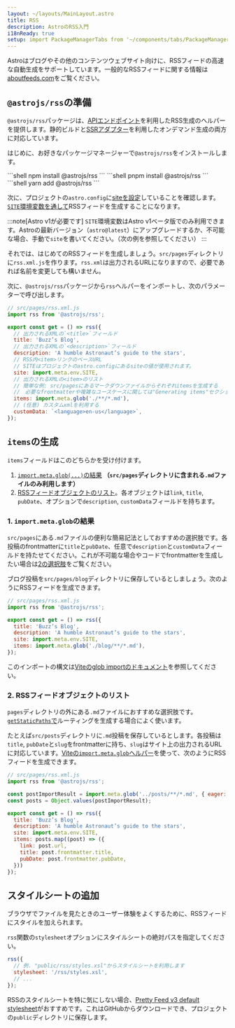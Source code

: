 ```yaml
---
layout: ~/layouts/MainLayout.astro
title: RSS
description: AstroのRSS入門
i18nReady: true
setup: import PackageManagerTabs from '~/components/tabs/PackageManagerTabs.astro'
---
```


Astroはブログやその他のコンテンツウェブサイト向けに、RSSフィードの高速な自動生成をサポートしています。一般的なRSSフィードに関する情報は[aboutfeeds.com](https://aboutfeeds.com/)をご覧ください。

## `@astrojs/rss`の準備

`@astrojs/rss`パッケージは、[APIエンドポイント](/ja/core-concepts/endpoints/#静的ファイルのエンドポイント)を利用したRSS生成のヘルパーを提供します。静的ビルドと[SSRアダプター](/ja/guides/server-side-rendering/#アダプターの追加)を利用したオンデマンド生成の両方に対応しています。

はじめに、お好きなパッケージマネージャーで`@astrojs/rss`をインストールします。

<PackageManagerTabs>
  <Fragment slot="npm">
  ```shell
  npm install @astrojs/rss
  ```
  </Fragment>
  <Fragment slot="pnpm">
  ```shell
  pnpm install @astrojs/rss
  ```
  </Fragment>
  <Fragment slot="yarn">
  ```shell
  yarn add @astrojs/rss
  ```
  </Fragment>
</PackageManagerTabs>

次に、プロジェクトの`astro.config`に[siteを設定](/ja/reference/configuration-reference/#site)していることを確認します。[`SITE`環境変数を通して](/ja/guides/environment-variables/#デフォルト環境変数)RSSフィードを生成することになります。

:::note[Astro v1が必要です]
`SITE`環境変数はAstro v1ベータ版でのみ利用できます。Astroの最新バージョン（`astro@latest`）にアップグレードするか、不可能な場合、手動で`site`を書いてください。（次の例を参照してください）
:::

それでは、はじめてのRSSフィードを生成しましょう。`src/pages`ディレクトリに`rss.xml.js`を作ります。`rss.xml`は出力されるURLになりますので、必要であれば名前を変更しても構いません。

次に、`@astrojs/rss`パッケージから`rss`ヘルパーをインポートし、次のパラメーターで呼び出します。

```js
// src/pages/rss.xml.js
import rss from '@astrojs/rss';

export const get = () => rss({
  // 出力されるXMLの`<title>`フィールド
  title: 'Buzz’s Blog',
  // 出力されるXMLの`<description>`フィールド
  description: 'A humble Astronaut’s guide to the stars',
  // RSS内<item>リンクのベースURL
  // SITEはプロジェクトのastro.configにあるsiteの値が使用されます。
  site: import.meta.env.SITE,
  // 出力されるXMLの<item>のリスト
  // 簡単な例: src/pagesにあるマークダウンファイルからそれぞれitemsを生成する
  //　必要なfrontmatterや複雑なユースケースに関しては"Generating items"セクションをご覧ください。
  items: import.meta.glob('./**/*.md'),
  // (任意) カスタムxmlを利用する
  customData: `<language>en-us</language>`,
});
```

## `items`の生成

`items`フィールドはこのどちらかを受け付けます。
1. [`import.meta.glob(...)`の結果](#1-importmetaglobの結果) **（`src/pages`ディレクトリに含まれる`.md`ファイルのみ利用します）**
2. [RSSフィードオブジェクトのリスト](#2-rssフィードオブジェクトのリスト)。各オブジェクトは`link`, `title`, `pubDate`、オプションで`description`, `customData`フィールドを持ちます。

### 1. `import.meta.glob`の結果

`src/pages`にある`.md`ファイルの便利な簡易記法としておすすめの選択肢です。各投稿のfrontmatterに`title`と`pubDate`、任意で`description`と`customData`フィールドを持たせてください。これが不可能な場合やコードでfrontmatterを生成したい場合は[2の選択肢](#2-rssフィードオブジェクトのリスト)をご覧ください。

ブログ投稿を`src/pages/blog`ディレクトリに保存しているとしましょう。次のようにRSSフィードを生成できます。

```js
// src/pages/rss.xml.js
import rss from '@astrojs/rss';

export const get = () => rss({
  title: 'Buzz’s Blog',
  description: 'A humble Astronaut’s guide to the stars',
  site: import.meta.env.SITE,
  items: import.meta.glob('./blog/**/*.md'),
});
```

このインポートの構文は[Viteのglob importのドキュメント](https://vitejs.dev/guide/features.html#glob-import)を参照してください。

### 2. RSSフィードオブジェクトのリスト

`pages`ディレクトリの外にある`.md`ファイルにおすすめな選択肢です。[`getStaticPaths`で](/ja/reference/api-reference/#getstaticpaths)ルーティングを生成する場合によく使います。

たとえば`src/posts`ディレクトリに`.md`投稿を保存しているとします。各投稿は`title`, `pubDate`と`slug`をfrontmatterに持ち、`slug`はサイト上の出力されるURLに対応しています。[Viteの`import.meta.glob`ヘルパー](https://vitejs.dev/guide/features.html#glob-import)を使って、次のようにRSSフィードを生成できます。

```js
// src/pages/rss.xml.js
import rss from '@astrojs/rss';

const postImportResult = import.meta.glob('../posts/**/*.md', { eager: true });
const posts = Object.values(postImportResult);

export const get = () => rss({
  title: 'Buzz’s Blog',
  description: 'A humble Astronaut’s guide to the stars',
  site: import.meta.env.SITE,
  items: posts.map((post) => ({
    link: post.url,
    title: post.frontmatter.title,
    pubDate: post.frontmatter.pubDate,
  }))
});
```

## スタイルシートの追加

ブラウザでファイルを見たときのユーザー体験をよくするために、RSSフィードにスタイルを加えられます。

`rss`関数の`stylesheet`オプションにスタイルシートの絶対パスを指定してください。

```js
rss({
  // 例. "public/rss/styles.xsl"からスタイルシートを利用します
  stylesheet: '/rss/styles.xsl',
  // ...
});
```

RSSのスタイルシートを特に気にしない場合、[Pretty Feed v3 default stylesheet](https://github.com/genmon/aboutfeeds/blob/main/tools/pretty-feed-v3.xsl)がおすすめです。これはGitHubからダウンロードでき、プロジェクトの`public`ディレクトリに保存します。
